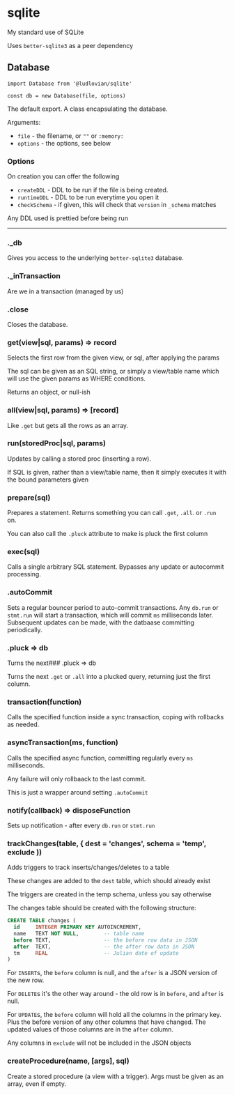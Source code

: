 # sqlite
My standard use of SQLite

Uses `better-sqlite3` as a peer dependency

## Database
```
import Database from '@ludlovian/sqlite'

const db = new Database(file, options)
```

The default export. A class encapsulating the database.

Arguments:
- `file` - the filename, or `""` or `:memory:`
- `options` - the options, see below

### Options

On creation you can offer the following
- `createDDL` - DDL to be run if the file is being created.
- `runtimeDDL` - DDL to be run everytime you open it
- `checkSchema` - if given, this will check that `version` in `_schema` matches

Any DDL used is prettied before being run

---

### ._db

Gives you access to the underlying `better-sqlite3` database.

### ._inTransaction

Are we in a transaction (managed by us)

### .close

Closes the database.

### get(view|sql, params) => record

Selects the first row from the given view, or sql, after applying the
params

The sql can be given as an SQL string, or simply a view/table name which
will use the given params as WHERE conditions.

Returns an object, or null-ish

### all(view|sql, params) => [record]

Like `.get` but gets all the rows as an array.

### run(storedProc|sql, params)

Updates by calling a stored proc (inserting a row).

If SQL is given, rather than a view/table name, then it simply
executes it with the bound parameters given

### prepare(sql)

Prepares a statement.
Returns something you can call `.get`, `.all`. or `.run` on.

You can also call the `.pluck` attribute to make is pluck
the first column

### exec(sql)

Calls a single arbitrary SQL statement. Bypasses any update or
autocommit processing.

### .autoCommit

Sets a regular bouncer period to auto-commit transactions.
Any `db.run` or `stmt.run` will start a transaction, which will commit `ms` milliseconds
later. Subsequent updates can be made, with the datbaase committing periodically.

### .pluck => db

Turns the next### .pluck => db

Turns the next `.get` or `.all` into a plucked query, returning just the
first column.

### transaction(function)

Calls the specified function inside a sync transaction, coping with
rollbacks as needed.

### asyncTransaction(ms, function)

Calls the specified async function, committing regularly every `ms` milliseconds.

Any failure will only rollbaack to the last commit.

This is just a wrapper around setting `.autoCommit`

### notify(callback) => disposeFunction

Sets up notification - after every `db.run` or `stmt.run`

### trackChanges(table, { dest = 'changes', schema = 'temp', exclude ))

Adds triggers to track inserts/changes/deletes to a table

These changes are added to the `dest` table, which should already exist

The triggers are created in the temp schema, unless you say otherwise

The changes table should be created with the following structure:
```sql
CREATE TABLE changes (
  id     INTEGER PRIMARY KEY AUTOINCREMENT,
  name   TEXT NOT NULL,        -- table name
  before TEXT,                 -- the before row data in JSON
  after  TEXT,                 -- the after row data in JSON
  tm     REAL                  -- Julian date of update
)
```

For `INSERT`s, the `before` column is null, and the `after` is a JSON version
of the new row.

For `DELETE`s it's the other way around - the old row is in `before`, and `after` is null.

For `UPDATE`s, the `before` column will hold all the columns in the primary key.
Plus the before version of any other columns that have changed.
The updated values of those columns are in the `after` column.

Any columns in `exclude` will not be included in the JSON objects

### createProcedure(name, [args], sql)

Create a stored procedure (a view with a trigger).
Args must be given as an array, even if empty.
